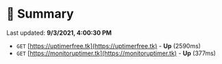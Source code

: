 # 📖 Summary
Last updated: **9/3/2021, 4:00:30 PM**

- `GET` [https://uptimerfree.tk](https://uptimerfree.tk) - **Up** (2590ms)
- `GET` [https://monitoruptimer.tk](https://monitoruptimer.tk) - **Up** (377ms)
